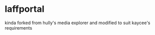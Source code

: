 laffportal
==========

kinda forked from hully's media explorer and modified to suit kaycee's requirements
